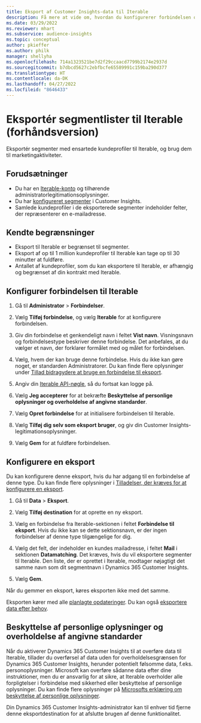```yaml
---
title: Eksport af Customer Insights-data til Iterable
description: Få mere at vide om, hvordan du konfigurerer forbindelsen og eksporterer til Iterable.
ms.date: 03/29/2022
ms.reviewer: mhart
ms.subservice: audience-insights
ms.topic: conceptual
author: pkieffer
ms.author: philk
manager: shellyha
ms.openlocfilehash: 714a1323521be7d2f29ccaacd7799b2174e2937d
ms.sourcegitcommit: b7dbcd5627c2ebfbcfe65589991c159ba290d377
ms.translationtype: HT
ms.contentlocale: da-DK
ms.lasthandoff: 04/27/2022
ms.locfileid: "8646433"
---
```

# <a name="export-segment-lists-to-iterable-preview"></a>Eksportér segmentlister til Iterable (forhåndsversion)

Eksportér segmenter med ensartede kundeprofiler til Iterable, og brug dem til marketingaktiviteter.

## <a name="prerequisites"></a>Forudsætninger

-   Du har en [Iterable-konto](https://iterable.com/) og tilhørende administratorlegitimationsoplysninger.
-   Du har [konfigureret segmenter](segments.md) i Customer Insights.
-   Samlede kundeprofiler i de eksporterede segmenter indeholder felter, der repræsenterer en e-mailadresse.

## <a name="known-limitations"></a>Kendte begrænsninger

- Eksport til Iterable er begrænset til segmenter.
- Eksport af op til 1 million kundeprofiler til Iterable kan tage op til 30 minutter at fuldføre. 
- Antallet af kundeprofiler, som du kan eksportere til Iterable, er afhængig og begrænset af din kontrakt med Iterable.

## <a name="set-up-connection-to-iterable"></a>Konfigurer forbindelsen til Iterable

1. Gå til **Administrator** > **Forbindelser**.

1. Vælg **Tilføj forbindelse**, og vælg **Iterable** for at konfigurere forbindelsen.

1. Giv din forbindelse et genkendeligt navn i feltet **Vist navn**. Visningsnavn og forbindelsestype beskriver denne forbindelse. Det anbefales, at du vælger et navn, der forklarer formålet med og målet for forbindelsen.

1. Vælg, hvem der kan bruge denne forbindelse. Hvis du ikke kan gøre noget, er standarden Administratorer. Du kan finde flere oplysninger under [Tillad bidragydere at bruge en forbindelse til eksport](connections.md#allow-contributors-to-use-a-connection-for-exports).

1. Angiv din [Iterable API-nøgle](https://support.iterable.com/hc/en-us/articles/360043464871), så du fortsat kan logge på. 

1. Vælg **Jeg accepterer** for at bekræfte **Beskyttelse af personlige oplysninger og overholdelse af angivne standarder**.

1. Vælg **Opret forbindelse** for at initialisere forbindelsen til Iterable.

1. Vælg **Tilføj dig selv som eksport bruger**, og giv din Customer Insights-legitimationsoplysninger.

1. Vælg **Gem** for at fuldføre forbindelsen.

## <a name="configure-an-export"></a>Konfigurere en eksport

Du kan konfigurere denne eksport, hvis du har adgang til en forbindelse af denne type. Du kan finde flere oplysninger i [Tilladelser, der kræves for at konfigurere en eksport](export-destinations.md#set-up-a-new-export).

1. Gå til **Data** > **Eksport**.

1. Vælg **Tilføj destination** for at oprette en ny eksport.

1. Vælg en forbindelse fra Iterable-sektionen i feltet **Forbindelse til eksport**. Hvis du ikke kan se dette sektionsnavn, er der ingen forbindelser af denne type tilgængelige for dig.

3. Vælg det felt, der indeholder en kundes mailadresse, i feltet **Mail** i sektionen **Datamatching**. Det kræves, hvis du vil eksportere segmenter til Iterable. Den liste, der er oprettet i Iterable, modtager nøjagtigt det samme navn som dit segmentnavn i Dynamics 365 Customer Insights.

1. Vælg **Gem**.

Når du gemmer en eksport, køres eksporten ikke med det samme.

Eksporten kører med alle [planlagte opdateringer](system.md#schedule-tab). Du kan også [eksportere data efter behov](export-destinations.md#run-exports-on-demand). 


## <a name="data-privacy-and-compliance"></a>Beskyttelse af personlige oplysninger og overholdelse af angivne standarder

Når du aktiverer Dynamics 365 Customer Insights til at overføre data til Iterable, tillader du overførsel af data uden for overholdelsesgrænsen for Dynamics 365 Customer Insights, herunder potentielt følsomme data, f.eks. personoplysninger. Microsoft kan overføre sådanne data efter dine instruktioner, men du er ansvarlig for at sikre, at Iterable overholder alle forpligtelser i forbindelse med sikkerhed eller beskyttelse af personlige oplysninger. Du kan finde flere oplysninger på [Microsofts erklæring om beskyttelse af personlige oplysninger](https://go.microsoft.com/fwlink/?linkid=396732).

Din Dynamics 365 Customer Insights-administrator kan til enhver tid fjerne denne eksportdestination for at afslutte brugen af denne funktionalitet.
